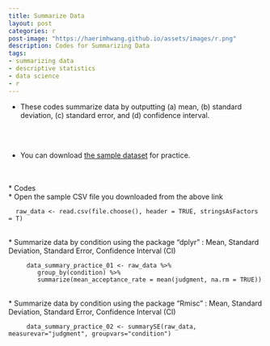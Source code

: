 ```yaml
---
title: Summarize Data
layout: post
categories: r
post-image: "https://haerimhwang.github.io/assets/images/r.png"
description: Codes for Summarizing Data
tags:
- summarizing data
- descriptive statistics
- data science 
- r
---
```

* These codes summarize data by outputting (a) mean, (b) standard deviation, (c) standard error, and (d) confidence interval.  
<br>   
<br>

* You can download [the sample dataset](https://haerimhwang.github.io/assets/data/CSV_judgment_data.csv) for practice.  
<br> 
<br> 
* Codes
<br>    
    * Open the sample CSV file you downloaded from the above link
    
      raw_data <- read.csv(file.choose(), header = TRUE, stringsAsFactors = T)
      
   <br>
   * Summarize data by condition using the package “dplyr” : Mean, Standard Deviation, Standard Error, Confidence Interval (CI)
        
         data_summary_practice_01 <- raw_data %>%
            group_by(condition) %>%
            summarize(mean_acceptance_rate = mean(judgment, na.rm = TRUE))   
            
   <br>
   * Summarize data by condition using the package “Rmisc” : Mean, Standard Deviation, Standard Error, Confidence Interval (CI)
        
         data_summary_practice_02 <- summarySE(raw_data, measurevar="judgment", groupvars="condition") 
            
<br> 
<br> 
